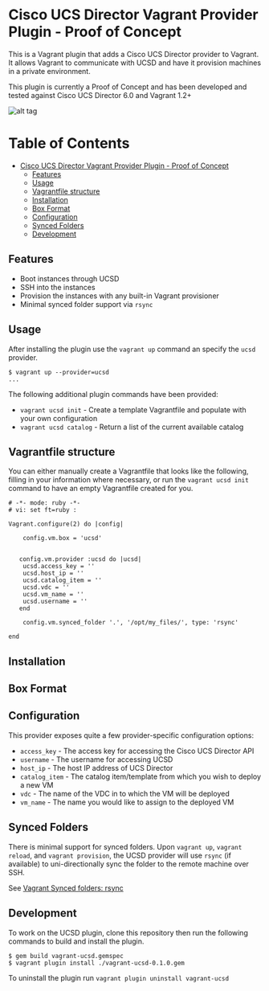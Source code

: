 # Cisco UCS Director Vagrant Provider Plugin - Proof of Concept

This is a Vagrant plugin that adds a Cisco UCS Director provider to Vagrant. It allows Vagrant to communicate with UCSD and have it provision machines in a private environment. 

This plugin is currently a Proof of Concept and has been developed and tested against Cisco UCS Director 6.0 and Vagrant 1.2+

![alt tag](https://github.com/conmurphy/vagrant-ucsd/blob/master/images/overview.png)

Table of Contents
=================

   * [Cisco UCS Director Vagrant Provider Plugin - Proof of Concept](#cisco-ucs-director-vagrant-provider-plugin---proof-of-concept)
      * [Features](#features)
      * [Usage](#usage)
      * [Vagrantfile structure](#vagrantfile-structure)
      * [Installation](#installation)
      * [Box Format](#box-format)
      * [Configuration](#configuration)
      * [Synced Folders](#synced-folders)
      * [Development](#development)

## Features

* Boot instances through UCSD
* SSH into the instances
* Provision the instances with any built-in Vagrant provisioner
* Minimal synced folder support via `rsync`

## Usage

After installing the plugin use the `vagrant up` command an specify the `ucsd`  provider.

```
$ vagrant up --provider=ucsd
...
```

The following additional plugin commands have been provided:

* `vagrant ucsd init` - Create a template Vagrantfile and populate with your own configuration
* `vagrant ucsd catalog` - Return a list of the current available catalog 

## Vagrantfile structure 

You can either manually create a Vagrantfile that looks like the following, filling in
your information where necessary, or run the `vagrant ucsd init` command to have an empty Vagrantfile created for you.

```
# -*- mode: ruby -*-
# vi: set ft=ruby :

Vagrant.configure(2) do |config|

	config.vm.box = 'ucsd'
 
	
   config.vm.provider :ucsd do |ucsd|
    ucsd.access_key = ''
    ucsd.host_ip = ''
    ucsd.catalog_item = ''
    ucsd.vdc = ''
    ucsd.vm_name = ''
    ucsd.username = ''
   end
  
  	config.vm.synced_folder '.', '/opt/my_files/', type: 'rsync'

end
```

## Installation

## Box Format

## Configuration

This provider exposes quite a few provider-specific configuration options:

* `access_key` - The access key for accessing the Cisco UCS Director API
* `username` - The username for accessing UCSD 
* `host_ip` - The host IP address of UCS Director
* `catalog_item` - The catalog item/template from which you wish to deploy a new VM
* `vdc` - The name of the VDC in to which the VM will be deployed
* `vm_name` - The name you would like to assign to the deployed VM


## Synced Folders

There is minimal support for synced folders. Upon `vagrant up`,
`vagrant reload`, and `vagrant provision`, the UCSD provider will use
`rsync` (if available) to uni-directionally sync the folder to
the remote machine over SSH.

See [Vagrant Synced folders: rsync](https://docs.vagrantup.com/v2/synced-folders/rsync.html)

## Development

To work on the UCSD plugin, clone this repository then run the following commands to build and install the plugin.

```
$ gem build vagrant-ucsd.gemspec
$ vagrant plugin install ./vagrant-ucsd-0.1.0.gem
```

To uninstall the plugin run `vagrant plugin uninstall vagrant-ucsd`


